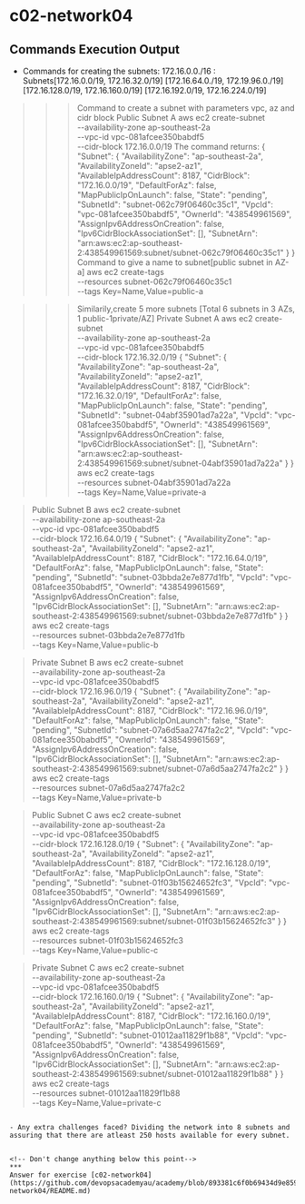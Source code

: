 # c02-network04

## Commands Execution Output

- Commands for creating the subnets:
172.16.0.0./16 : Subnets[172.16.0.0/19, 172.16.32.0/19]
                        [172.16.64.0./19, 172.19.96.0./19]
                        [172.16.128.0/19, 172.16.160.0/19]
                        [172.16.192.0/19, 172.16.224.0/19]

>>>Command to create a subnet with parameters vpc, az and cidr block
>Public Subnet A
aws ec2 create-subnet \
    --availability-zone ap-southeast-2a \
    --vpc-id vpc-081afcee350babdf5 \
    --cidr-block 172.16.0.0/19
>The command returns:
{
    "Subnet": {
        "AvailabilityZone": "ap-southeast-2a",
        "AvailabilityZoneId": "apse2-az1",
        "AvailableIpAddressCount": 8187,
        "CidrBlock": "172.16.0.0/19",
        "DefaultForAz": false,
        "MapPublicIpOnLaunch": false,
        "State": "pending",
        "SubnetId": "subnet-062c79f06460c35c1",
        "VpcId": "vpc-081afcee350babdf5",
        "OwnerId": "438549961569",
        "AssignIpv6AddressOnCreation": false,
        "Ipv6CidrBlockAssociationSet": [],
        "SubnetArn": "arn:aws:ec2:ap-southeast-2:438549961569:subnet/subnet-062c79f06460c35c1"
    }
}
>>>Command to give a name to subnet[public subnet in AZ-a]
aws ec2 create-tags \
 --resources subnet-062c79f06460c35c1 \
 --tags Key=Name,Value=public-a

>>>Similarily,create 5 more subnets [Total 6 subnets in 3 AZs, 1 public-1private/AZ]
>Private Subnet A
aws ec2 create-subnet \
    --availability-zone ap-southeast-2a \
    --vpc-id vpc-081afcee350babdf5 \
    --cidr-block 172.16.32.0/19
{
    "Subnet": {
        "AvailabilityZone": "ap-southeast-2a",
        "AvailabilityZoneId": "apse2-az1",
        "AvailableIpAddressCount": 8187,
        "CidrBlock": "172.16.32.0/19",
        "DefaultForAz": false,
        "MapPublicIpOnLaunch": false,
        "State": "pending",
        "SubnetId": "subnet-04abf35901ad7a22a",
        "VpcId": "vpc-081afcee350babdf5",
        "OwnerId": "438549961569",
        "AssignIpv6AddressOnCreation": false,
        "Ipv6CidrBlockAssociationSet": [],
        "SubnetArn": "arn:aws:ec2:ap-southeast-2:438549961569:subnet/subnet-04abf35901ad7a22a"
    }
}
aws ec2 create-tags \
 --resources subnet-04abf35901ad7a22a \
 --tags Key=Name,Value=private-a

>Public Subnet B
aws ec2 create-subnet \
    --availability-zone ap-southeast-2a \
    --vpc-id vpc-081afcee350babdf5 \
    --cidr-block 172.16.64.0/19
{
    "Subnet": {
        "AvailabilityZone": "ap-southeast-2a",
        "AvailabilityZoneId": "apse2-az1",
        "AvailableIpAddressCount": 8187,
        "CidrBlock": "172.16.64.0/19",
        "DefaultForAz": false,
        "MapPublicIpOnLaunch": false,
        "State": "pending",
        "SubnetId": "subnet-03bbda2e7e877d1fb",
        "VpcId": "vpc-081afcee350babdf5",
        "OwnerId": "438549961569",
        "AssignIpv6AddressOnCreation": false,
        "Ipv6CidrBlockAssociationSet": [],
        "SubnetArn": "arn:aws:ec2:ap-southeast-2:438549961569:subnet/subnet-03bbda2e7e877d1fb"
    }
}
aws ec2 create-tags \
 --resources subnet-03bbda2e7e877d1fb \
 --tags Key=Name,Value=public-b

>Private Subnet B
aws ec2 create-subnet \
    --availability-zone ap-southeast-2a \
    --vpc-id vpc-081afcee350babdf5 \
    --cidr-block 172.16.96.0/19
{
    "Subnet": {
        "AvailabilityZone": "ap-southeast-2a",
        "AvailabilityZoneId": "apse2-az1",
        "AvailableIpAddressCount": 8187,
        "CidrBlock": "172.16.96.0/19",
        "DefaultForAz": false,
        "MapPublicIpOnLaunch": false,
        "State": "pending",
        "SubnetId": "subnet-07a6d5aa2747fa2c2",
        "VpcId": "vpc-081afcee350babdf5",
        "OwnerId": "438549961569",
        "AssignIpv6AddressOnCreation": false,
        "Ipv6CidrBlockAssociationSet": [],
        "SubnetArn": "arn:aws:ec2:ap-southeast-2:438549961569:subnet/subnet-07a6d5aa2747fa2c2"
    }
}
aws ec2 create-tags \
 --resources subnet-07a6d5aa2747fa2c2 \
 --tags Key=Name,Value=private-b

>Public Subnet C
aws ec2 create-subnet \
    --availability-zone ap-southeast-2a \
    --vpc-id vpc-081afcee350babdf5 \
    --cidr-block 172.16.128.0/19
{
    "Subnet": {
        "AvailabilityZone": "ap-southeast-2a",
        "AvailabilityZoneId": "apse2-az1",
        "AvailableIpAddressCount": 8187,
        "CidrBlock": "172.16.128.0/19",
        "DefaultForAz": false,
        "MapPublicIpOnLaunch": false,
        "State": "pending",
        "SubnetId": "subnet-01f03b15624652fc3",
        "VpcId": "vpc-081afcee350babdf5",
        "OwnerId": "438549961569",
        "AssignIpv6AddressOnCreation": false,
        "Ipv6CidrBlockAssociationSet": [],
        "SubnetArn": "arn:aws:ec2:ap-southeast-2:438549961569:subnet/subnet-01f03b15624652fc3"
    }
}
aws ec2 create-tags \
 --resources subnet-01f03b15624652fc3 \
 --tags Key=Name,Value=public-c

>Private Subnet C
aws ec2 create-subnet \
    --availability-zone ap-southeast-2a \
    --vpc-id vpc-081afcee350babdf5 \
    --cidr-block 172.16.160.0/19
{
    "Subnet": {
        "AvailabilityZone": "ap-southeast-2a",
        "AvailabilityZoneId": "apse2-az1",
        "AvailableIpAddressCount": 8187,
        "CidrBlock": "172.16.160.0/19",
        "DefaultForAz": false,
        "MapPublicIpOnLaunch": false,
        "State": "pending",
        "SubnetId": "subnet-01012aa11829f1b88",
        "VpcId": "vpc-081afcee350babdf5",
        "OwnerId": "438549961569",
        "AssignIpv6AddressOnCreation": false,
        "Ipv6CidrBlockAssociationSet": [],
        "SubnetArn": "arn:aws:ec2:ap-southeast-2:438549961569:subnet/subnet-01012aa11829f1b88"
    }
}
aws ec2 create-tags \
 --resources subnet-01012aa11829f1b88 \
 --tags Key=Name,Value=private-c


```

- Any extra challenges faced? Dividing the network into 8 subnets and assuring that there are atleast 250 hosts available for every subnet.


<!-- Don't change anything below this point-->
***
Answer for exercise [c02-network04](https://github.com/devopsacademyau/academy/blob/893381c6f0b69434d9e8597d3d4b1c17f9bc1371/classes/02class/exercises/c02-network04/README.md)
